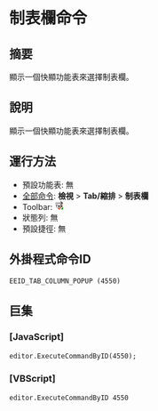 # 制表欄命令

## 摘要

顯示一個快顯功能表來選擇制表欄。

## 說明

顯示一個快顯功能表來選擇制表欄。

## 運行方法

- 預設功能表: 無
- [全部命令](../tools/all_commands): **檢視** \> **Tab/縮排** \> **制表欄**
- Toolbar:
![](../../images/tab_column24x16.png)
- 狀態列: 無
- 預設捷徑: 無

## 外掛程式命令ID

```
EEID_TAB_COLUMN_POPUP (4550)
```

## 巨集

### \[JavaScript\]

```
editor.ExecuteCommandByID(4550);
```

### \[VBScript\]

```
editor.ExecuteCommandByID 4550
```
